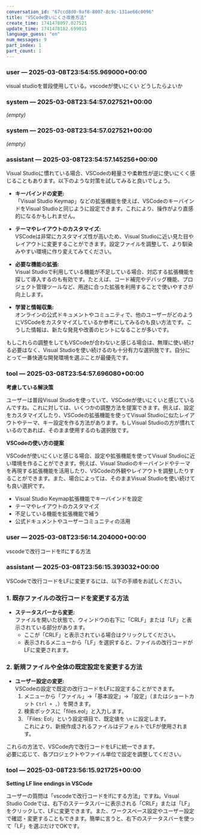 ```yaml
---
conversation_id: "67ccd8d0-9af8-8007-8c9c-131ae66c0096"
title: "VSCode使いにくさ改善方法"
create_time: 1741478097.027521
update_time: 1741478182.699015
language_guess: "en"
num_messages: 9
part_index: 1
part_count: 1
---
```


### user — 2025-03-08T23:54:55.969000+00:00

visual studioを普段使用している。vscodeが使いにくい
どうしたらよいか

### system — 2025-03-08T23:54:57.027521+00:00

_(empty)_

### system — 2025-03-08T23:54:57.027521+00:00

_(empty)_

### assistant — 2025-03-08T23:54:57.145256+00:00

Visual Studioに慣れている場合、VSCodeの軽量さや柔軟性が逆に使いにくく感じることもあります。以下のような対策を試してみると良いでしょう。

- **キーバインドの変更:**  
  「Visual Studio Keymap」などの拡張機能を使えば、VSCodeのキーバインドをVisual Studioと同じように設定できます。これにより、操作がより直感的になるかもしれません。

- **テーマやレイアウトのカスタマイズ:**  
  VSCodeは非常にカスタマイズ性が高いため、Visual Studioに近い見た目やレイアウトに変更することができます。設定ファイルを調整して、より馴染みやすい環境に作り変えてみてください。

- **必要な機能の拡張:**  
  Visual Studioで利用している機能が不足している場合、対応する拡張機能を探して導入するのも有効です。たとえば、コード補完やデバッグ機能、プロジェクト管理ツールなど、用途に合った拡張を利用することで使いやすさが向上します。

- **学習と情報収集:**  
  オンラインの公式ドキュメントやコミュニティで、他のユーザーがどのようにVSCodeをカスタマイズしているか参考にしてみるのも良い方法です。こうした情報は、新たな発見や改善のヒントになることが多いです。

もしこれらの調整をしてもVSCodeが合わないと感じる場合は、無理に使い続ける必要はなく、Visual Studioを使い続けるのも十分有力な選択肢です。自分にとって一番快適な開発環境を選ぶことが最優先です。

### tool — 2025-03-08T23:54:57.696080+00:00

**考慮している解決策**

ユーザーは普段Visual Studioを使っていて、VSCodeが使いにくいと感じているんですね。これに対しては、いくつかの調整方法を提案できます。例えば、設定をカスタマイズしたり、VSCodeの拡張機能を使ってVisual Studioに似たレイアウトやテーマ、キー設定を作る方法があります。もしVisual Studioの方が慣れているのであれば、そのまま使用するのも選択肢です。

**VSCodeの使い方の提案**

VSCodeが使いにくいと感じる場合、設定や拡張機能を使ってVisual Studioに近い環境を作ることができます。例えば、Visual Studioのキーバインドやテーマを再現する拡張機能を活用したり、VSCodeの外観やレイアウトを調整したりすることができます。また、場合によっては、そのままVisual Studioを使い続けても良い選択です。

- Visual Studio Keymap拡張機能でキーバインドを設定
- テーマやレイアウトのカスタマイズ
- 不足している機能を拡張機能で補う
- 公式ドキュメントやユーザーコミュニティの活用

### user — 2025-03-08T23:56:14.204000+00:00

vscodeで改行コードをlfにする方法

### assistant — 2025-03-08T23:56:15.393032+00:00

VSCodeで改行コードをLFに変更するには、以下の手順をお試しください。

### 1. 既存ファイルの改行コードを変更する方法

- **ステータスバーから変更:**  
  ファイルを開いた状態で、ウィンドウの右下に「CRLF」または「LF」と表示されている部分があります。  
  - ここが「CRLF」と表示されている場合はクリックしてください。  
  - 表示されるメニューから「LF」を選択すると、ファイルの改行コードがLFに変更されます。

### 2. 新規ファイルや全体の既定設定を変更する方法

- **ユーザー設定の変更:**  
  VSCodeの設定で既定の改行コードをLFに設定することができます。
  1. メニューから「ファイル」→「基本設定」→「設定」（またはショートカット `Ctrl + ,`）を開きます。
  2. 検索ボックスに「files.eol」と入力します。
  3. 「Files: Eol」という設定項目で、既定値を `\n` に設定します。  
     これにより、新規作成されるファイルはデフォルトでLFが使用されます。

これらの方法で、VSCode内で改行コードをLFに統一できます。  
必要に応じて、各プロジェクトやファイル単位で設定を調整してください。

### tool — 2025-03-08T23:56:15.921725+00:00

**Setting LF line endings in VSCode**

ユーザーの質問は「vscodeで改行コードをlfにする方法」ですね。Visual Studio Codeでは、右下のステータスバーに表示される「CRLF」または「LF」をクリックして、LFに変更できます。また、ワークスペース設定やユーザー設定で確認・変更することもできます。簡単に言うと、右下のステータスバーを使って「LF」を選ぶだけでOKです。

